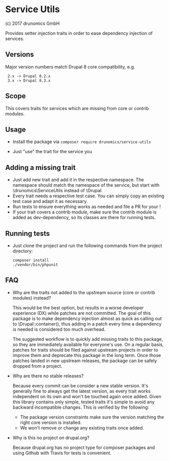 # Service Utils
(c) 2017 drunomics GmbH

Provides setter injection traits in order to ease dependency injection of
services.

## Versions

Major version numbers match Drupal 8 core compatibility, e.g.

     2.x -> Drupal 8.2.x
     3.x -> Drupal 8.3.x
 
## Scope

This covers traits for services which are missing from core or contrib modules.

## Usage

 - Install the package via `composer require drunomics/service-utils`

 - Just "use" the trait for the service you
 
## Adding a missing trait

 - Just add new trait and add it in the respective namespace. The namespace
   should match the namespace of the service, but start with
   \drunomics\ServiceUtils instead of \Drupal.
 - Every trait needs a respective test case. You can simply copy an existing
   test case and adapt it as necessary.
 - Run tests to ensure everything works as needed and file a PR for your !
 - If your trait covers a contrib module, make sure the contrib module is added
   as dev-dependency, so its classes are there for running tests.
   
## Running tests
 - Just clone the project and run the following commands from the project
   directory:
   
       composer install
       ./vendor/bin/phpunit

## FAQ

 - Why are the traits not added to the upstream source (core or contrib modules)
   instead?
   
   This would be the best option, but results in a worse developer experience
   (DX) while patches are not committed. The goal of this package is to make
   dependency injection almost as quick as calling out to \Drupal::container(),
   thus adding in a patch every time a dependency is needed is considered too
   much overhead.

   The suggested workflow is to quickly add missing traits to this package, so
   they are immediately available for everyone's use. On a regular basis,
   patches for traits should be filed against upstream projects in order to
   improve them and deprecate this package in the long term. Once those patches
   landed in new upstream releases, the package can be safely dropped from a
   project.
   
 - Why are there no stable releases?
 
   Because every commit can be consider a new stable version. It's generally
   fine to always get the latest version, as every trait works independent on
   its own and won't be touched again once added.
   Given this library contains only simple, tested traits it's simple to avoid
   any backward incompatible changes. This is verified by the following:
   
    - The package version constraints make sure the version matching the right
      core version is installed.
    - We won't remove or change any existing traits once added.

 - Why is this no project on drupal.org?
 
   Because drupal.org has no project type for composer packages and using Github
   with Travis for tests is convenient.

